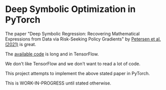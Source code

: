 # Deep Symbolic Optimization in PyTorch

The paper "Deep Symbolic Regression: Recovering Mathematical Expressions from Data via Risk-Seeking Policy Gradients" by [Petersen et al. (2021)](https://arxiv.org/abs/1912.04871) is great.

The [available code](https://github.com/brendenpetersen/deep-symbolic-optimization) is long and in TensorFlow.

We don't like TensorFlow and we don't want to read a lot of code.

This project attempts to implement the above stated paper in PyTorch.

This is WORK-IN-PROGRESS until stated otherwise.
